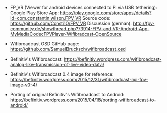 * FP_VR (Viewer for android devices connected to Pi via USB tethering):
Google Play Store App: https://play.google.com/store/apps/details?id=com.constantin.wilson.FPV_VR
Source code: https://github.com/Consti10/FPV_VR
Discussion (german): http://fpv-community.de/showthread.php?73914-FPV-and-VR-Android-App-MyMediaCodecFPVPlayer-Wifibradcast-OpenSource

* Wifibroadcast OSD GitHub page:
https://github.com/SamuelBrucksch/wifibroadcast_osd

* Befinitiv's Wifibroadcast:
https://befinitiv.wordpress.com/wifibroadcast-analog-like-transmission-of-live-video-data/

* Befinitiv's Wifibroadcast 0.4 image for reference:
https://befinitiv.wordpress.com/2015/12/31/wifibroadcast-rpi-fpv-image-v0-4/

* Porting of original Befinitiv's Wifibroadcast to Android:
https://befinitiv.wordpress.com/2015/04/18/porting-wifibroadcast-to-android/

